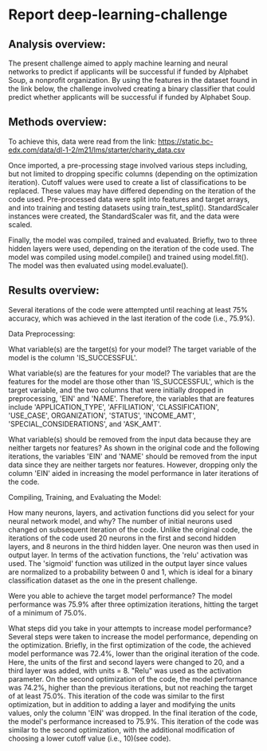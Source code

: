 # Report deep-learning-challenge

## Analysis overview:
The present challenge aimed to apply machine learning and neural networks to predict if applicants will be successful if funded by Alphabet Soup, a nonprofit organization. By using the features in the dataset found in the link below, the challenge involved creating a binary classifier that could predict whether applicants will be successful if funded by Alphabet Soup.

## Methods overview:
To achieve this, data were read from the link:
https://static.bc-edx.com/data/dl-1-2/m21/lms/starter/charity_data.csv

Once imported, a pre-processing stage involved various steps including, but not limited to dropping specific columns (depending on the optimization iteration). Cutoff values were used to create a list of classifications to be replaced. These values may have differed depending on the iteration of the code used. Pre-processed data were split into features and target arrays, and into training and testing datasets using train_test_split(). StandardScaler instances were created, the StandardScaler was fit, and the data were scaled.

Finally, the model was compiled, trained and evaluated. Briefly, two to three hidden layers were used, depending on the iteration of the code used. The model was compiled using model.compile() and trained using model.fit(). The model was then evaluated using model.evaluate().

## Results overview: 
Several iterations of the code were attempted until reaching at least 75% accuracy, which was achieved in the last iteration of the code (i.e., 75.9%).

Data Preprocessing:

What variable(s) are the target(s) for your model? The target variable of the model is the column 'IS_SUCCESSFUL'.

What variable(s) are the features for your model? The variables that are the features for the model are those other than 'IS_SUCCESSFUL', which is the target variable, and the two columns that were initially dropped in preprocessing, 'EIN' and 'NAME'. Therefore, the variables that are features include 'APPLICATION_TYPE', 'AFFILIATION', 'CLASSIFICATION', 'USE_CASE', ORGANIZATION', 'STATUS', 'INCOME_AMT', 'SPECIAL_CONSIDERATIONS', and 'ASK_AMT'.

What variable(s) should be removed from the input data because they are neither targets nor features? As shown in the original code and the following iterations, the variables 'EIN' and 'NAME' should be removed from the input data since they are neither targets nor features. However, dropping only the column 'EIN' aided in increasing the model performance in later iterations of the code.

Compiling, Training, and Evaluating the Model:

How many neurons, layers, and activation functions did you select for your neural network model, and why? The number of initial neurons used changed on subsequent iteration of the code. Unlike the original code, the iterations of the code used 20 neurons in the first and second hidden layers, and 8 neurons in the third hidden layer. One neuron was then used in output layer. In terms of the activation functions, the 'relu' activation was used. The 'sigmoid' function was utilized in the output layer since values are normalized to a probability between 0 and 1, which is ideal for a binary classification dataset as the one in the present challenge.

Were you able to achieve the target model performance? The model performance was 75.9% after three optimization iterations, hitting the target of a minimum of 75.0%.

What steps did you take in your attempts to increase model performance? Several steps were taken to increase the model performance, depending on the optimization. Briefly, in the first optimization of the code, the achieved model performance was 72.4%, lower than the original iteration of the code. Here, the units of the first and second layers were changed to 20, and a third layer was added, with units = 8. "Relu" was used as the activation parameter. On the second optimization of the code, the model performance was 74.2%, higher than the previous iterations, but not reaching the target of at least 75.0%. This iteration of the code was similar to the first optimization, but in addition to adding a layer and modifying the units values, only the column 'EIN' was dropped. In the final iteration of the code, the model's performance increased to 75.9%. This iteration of the code was similar to the second optimization, with the additional modification of choosing a lower cutoff value (i.e., 10)(see code). 
